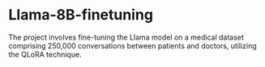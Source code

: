 # Llama-8B-finetuning
The project involves fine-tuning the Llama model on a medical dataset comprising 250,000 conversations between patients and doctors, utilizing the QLoRA technique.

